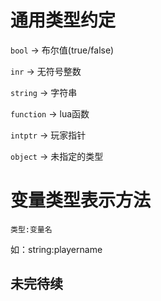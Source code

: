 # 通用类型约定

```bool``` -> 布尔值(true/false)

```inr``` -> 无符号整数

```string``` -> 字符串

```function``` -> lua函数

```intptr``` -> 玩家指针

```object``` -> 未指定的类型

# 变量类型表示方法

```类型:变量名```

如：string:playername

## 未完待续